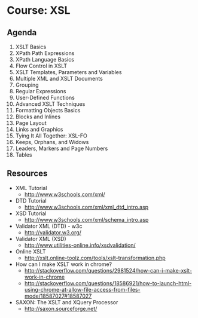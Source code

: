# Course: XSL

## Agenda

1. XSLT Basics
2. XPath Path Expressions
3. XPath Language Basics
4. Flow Control in XSLT
5. XSLT Templates, Parameters and Variables
6. Multiple XML and XSLT Documents
7. Grouping
8. Regular Expressions
9. User-Defined Functions
10. Advanced XSLT Techniques
11. Formatting Objects Basics
12. Blocks and Inlines
13. Page Layout
14. Links and Graphics
15. Tying It All Together: XSL-FO
16. Keeps, Orphans, and Widows
17. Leaders, Markers and Page Numbers
18. Tables

## Resources

- XML Tutorial
	- http://www.w3schools.com/xml/
- DTD Tutorial
	- http://www.w3schools.com/xml/xml_dtd_intro.asp
- XSD Tutorial
	- http://www.w3schools.com/xml/schema_intro.asp
- Validator XML (DTD) - w3c
	- http://validator.w3.org/
- Validator XML (XSD) 
	- http://www.utilities-online.info/xsdvalidation/
- Online XSLT
	- http://xslt.online-toolz.com/tools/xslt-transformation.php
- How can I make XSLT work in chrome?
	- http://stackoverflow.com/questions/2981524/how-can-i-make-xslt-work-in-chrome
	- http://stackoverflow.com/questions/18586921/how-to-launch-html-using-chrome-at-allow-file-access-from-files-mode/18587027#18587027
- SAXON: The XSLT and XQuery Processor
	- http://saxon.sourceforge.net/
